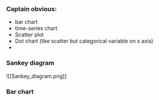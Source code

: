 ### Captain obvious:

- bar chart
- time-series chart
- Scatter plot
- Dot chart (like scatter but categorical variable on x axis)
- 

### Sankey diagram

![[Sankey_diagram.png]]
### Bar chart
